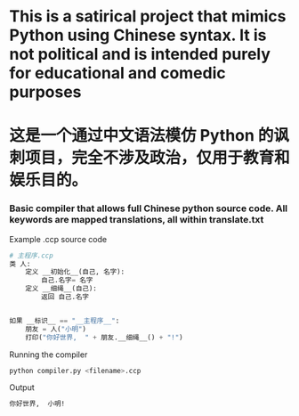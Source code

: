 # This is a satirical project that mimics Python using Chinese syntax. It is not political and is intended purely for educational and comedic purposes

# 这是一个通过中文语法模仿 Python 的讽刺项目，完全不涉及政治，仅用于教育和娱乐目的。

### Basic compiler that allows full Chinese python source code. All keywords are mapped translations, all within translate.txt

Example .ccp source code
```python
# 主程序.ccp
类 人:
    定义 __初始化__(自己, 名字):
        自己.名字= 名字
    定义 __细绳__(自己):
        返回 自己.名字


如果 __标识__ == "__主程序__":
    朋友 = 人("小明")
    打印("你好世界,  " + 朋友.__细绳__() + "!")
```
Running the compiler
``` bash
python compiler.py <filename>.ccp
```
Output
``` bash
你好世界,  小明!
```